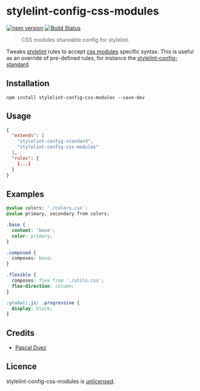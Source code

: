 # stylelint-config-css-modules

[![npm version][npm-image]][npm-url]
[![Build Status][travis-image]][travis-url]

> CSS modules shareable config for stylelint.

Tweaks [stylelint] rules to accept [css modules] specific syntax.
This is useful as an override of pre-defined rules, for instance the [stylelint-config-standard].


## Installation

```
npm install stylelint-config-css-modules --save-dev
```


## Usage

```json
{
  "extends": [
    "stylelint-config-standard",
    "stylelint-config-css-modules"
  ],
  "rules": {
    [...]
  }
}
```

## Examples

```css
@value colors: './colors.css';
@value primary, secondary from colors;

.base {
  content: 'base';
  color: primary;
}

.composed {
  composes: base;
}

.flexible {
  composes: flex from './utils.css';
  flex-direction: column;
}

:global(.js) .progressive {
  display: block;
}
```


## Credits

* [Pascal Duez](https://github.com/pascalduez)


## Licence

stylelint-config-css-modules is [unlicensed](http://unlicense.org/).



[npm-url]: https://www.npmjs.org/package/stylelint-config-css-modules
[npm-image]: http://img.shields.io/npm/v/stylelint-config-css-modules.svg?style=flat-square
[travis-url]: https://travis-ci.org/pascalduez/stylelint-config-css-modules?branch=master
[travis-image]: http://img.shields.io/travis/pascalduez/stylelint-config-css-modules.svg?style=flat-square
[stylelint]: https://github.com/stylelint/stylelint
[stylelint-config-standard]: https://github.com/stylelint/stylelint-config-standard
[css modules]: https://github.com/css-modules/css-modules
